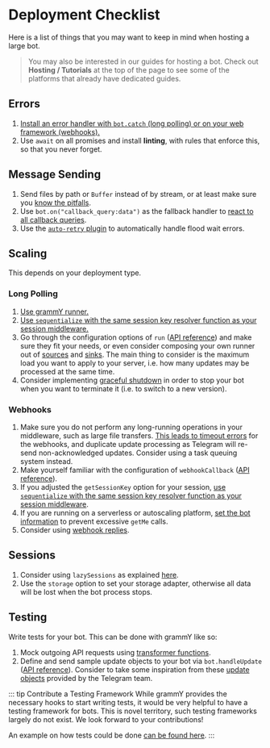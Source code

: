 # Deployment Checklist

Here is a list of things that you may want to keep in mind when hosting a large bot.

> You may also be interested in our guides for hosting a bot.
> Check out **Hosting / Tutorials** at the top of the page to see some of the platforms that already have dedicated guides.

## Errors

1. [Install an error handler with `bot.catch` (long polling) or on your web framework (webhooks).](../guide/errors)
2. Use `await` on all promises and install **linting**, with rules that enforce this, so that you never forget.

## Message Sending

1. Send files by path or `Buffer` instead of by stream, or at least make sure you [know the pitfalls](./transformers#use-cases-of-transformer-functions).
2. Use `bot.on("callback_query:data")` as the fallback handler to [react to all callback queries](../plugins/keyboard#responding-to-inline-keyboard-clicks).
3. Use the [`auto-retry` plugin](../plugins/auto-retry) to automatically handle flood wait errors.

## Scaling

This depends on your deployment type.

### Long Polling

1. [Use grammY runner.](../plugins/runner)
2. [Use `sequentialize` with the same session key resolver function as your session middleware.](./scaling#concurrency-is-hard)
3. Go through the configuration options of `run` ([API reference](https://deno.land/x/grammy_runner/mod.ts?s=run)) and make sure they fit your needs, or even consider composing your own runner out of [sources](https://deno.land/x/grammy_runner/mod.ts?s=UpdateSource) and [sinks](https://deno.land/x/grammy_runner/mod.ts?s=UpdateSink).
   The main thing to consider is the maximum load you want to apply to your server, i.e. how many updates may be processed at the same time.
4. Consider implementing [graceful shutdown](./reliability#graceful-shutdown) in order to stop your bot when you want to terminate it (i.e. to switch to a new version).

### Webhooks

1. Make sure you do not perform any long-running operations in your middleware, such as large file transfers.
   [This leads to timeout errors](../guide/deployment-types#ending-webhook-requests-in-time) for the webhooks, and duplicate update processing as Telegram will re-send non-acknowledged updates.
   Consider using a task queuing system instead.
2. Make yourself familiar with the configuration of `webhookCallback` ([API reference](https://deno.land/x/grammy/mod.ts?s=webhookCallback)).
3. If you adjusted the `getSessionKey` option for your session, [use `sequentialize` with the same session key resolver function as your session middleware](./scaling#concurrency-is-hard).
4. If you are running on a serverless or autoscaling platform, [set the bot information](https://deno.land/x/grammy/mod.ts?s=BotConfig) to prevent excessive `getMe` calls.
5. Consider using [webhook replies](../guide/deployment-types#webhook-reply).

## Sessions

1. Consider using `lazySessions` as explained [here](../plugins/session#lazy-sessions).
2. Use the `storage` option to set your storage adapter, otherwise all data will be lost when the bot process stops.

## Testing

Write tests for your bot.
This can be done with grammY like so:

1. Mock outgoing API requests using [transformer functions](./transformers).
2. Define and send sample update objects to your bot via `bot.handleUpdate` ([API reference](https://deno.land/x/grammy/mod.ts?s=Bot#method_handleUpdate_0)).
   Consider to take some inspiration from these [update objects](https://core.telegram.org/bots/webhooks#testing-your-bot-with-updates) provided by the Telegram team.

::: tip Contribute a Testing Framework
While grammY provides the necessary hooks to start writing tests, it would be very helpful to have a testing framework for bots.
This is novel territory, such testing frameworks largely do not exist.
We look forward to your contributions!

An example on how tests could be done [can be found here](https://github.com/PavelPolyakov/grammy-with-tests).
:::
